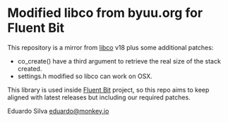 # Modified libco from byuu.org for Fluent Bit

This repository is a mirror from [libco](https://byuu.org/library/libco/) v18 plus some additional patches:

- co_create() have a third argument to retrieve the real size of the stack created.
- settings.h modified so libco can work on OSX.

This library is used inside [Fluent Bit](http://github.com/fluent/fluent-bit) project, so this repo aims to keep aligned with latest releases but including our required patches.

Eduardo Silva <eduardo@monkey.io>
